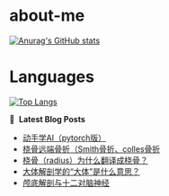 # about-me
[![Anurag's GitHub stats](https://github-readme-stats.vercel.app/api?username=whitewatercn)](https://github.com/anuraghazra/github-readme-stats)

# Languages
[![Top Langs](https://github-readme-stats.vercel.app/api/top-langs/?username=whitewatercn)](https://github.com/anuraghazra/github-readme-stats)

📕 &nbsp;**Latest Blog Posts**
<!-- BLOG-POST-LIST:START -->
- [动手学AI（pytorch版）](https://forum.beginner.center/t/topic/951/1)
- [桡骨远端骨折（Smith骨折、colles骨折](https://forum.beginner.center/t/topic/950/1)
- [桡骨（radius）为什么翻译成桡骨？](https://forum.beginner.center/t/topic/949/1)
- [大体解剖学的“大体”是什么意思？](https://forum.beginner.center/t/topic/948/1)
- [颅底解剖与十二对脑神经](https://forum.beginner.center/t/topic/947/1)
<!-- BLOG-POST-LIST:END -->
